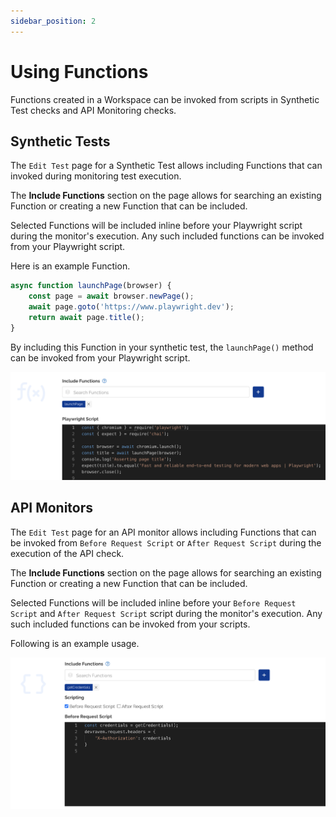 ```yaml
---
sidebar_position: 2
---
```


# Using Functions

Functions created in a Workspace can be invoked from scripts in Synthetic Test checks and API Monitoring checks.

## Synthetic Tests

The `Edit Test` page for a Synthetic Test allows including Functions that can invoked during monitoring test execution.

The **Include Functions** section on the page allows for searching an existing Function or creating a new Function that can be included.

Selected Functions will be included inline before your Playwright script during the monitor's execution. Any such included functions can be invoked from your Playwright script.

Here is an example Function.

```js
async function launchPage(browser) {    
    const page = await browser.newPage();
    await page.goto('https://www.playwright.dev');
    return await page.title();       
}
```
By including this Function in your synthetic test, the `launchPage()` method can be invoked from your Playwright script.

![Synthetic Test using a Function](/img/function-synthetic.png)

## API Monitors

The `Edit Test` page for an API monitor allows including Functions that can be invoked from `Before Request Script` or `After Request Script` during the execution of the API check.

The **Include Functions** section on the page allows for searching an existing Function or creating a new Function that can be included.

Selected Functions will be included inline before your `Before Request Script` and `After Request Script` script during the monitor's execution. Any such included functions can be invoked from your scripts.

Following is an example usage.

![API Monitor using a Function](/img/function-api.png)

